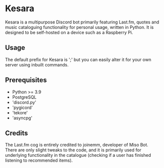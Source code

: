 # Kesara

Kesara is a multipurpose Discord bot primarily featuring Last.fm, quotes and music cataloguing functionality for personal usage, written in Python. It is designed to be self-hosted on a device such as a Raspberry Pi. 

## Usage
The default prefix for Kesara is ';' but you can easily alter it for your own server using inbuilt commands. 

## Prerequisites
- Python >= 3.9
- PostgreSQL
- 'discord.py'
- 'pygicord'
- 'tekore'
- 'asyncpg'

## Credits
The Last.fm cog is entirely credited to joinemm, developer of Miso Bot. There are only slight tweaks to the code, and it is primarily used for underlying functionality in the catalogue (checking if a user has finished listening to recommended items).